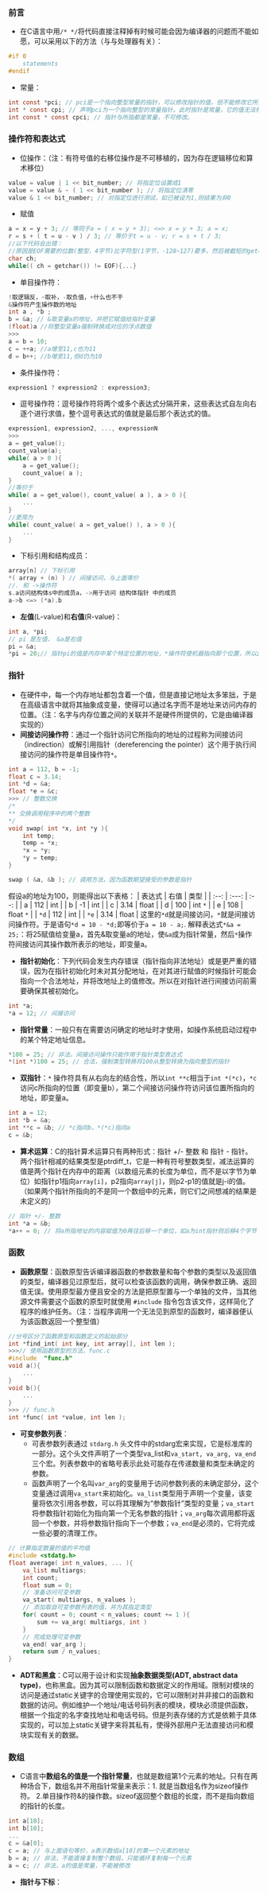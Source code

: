 ### 前言
- 在C语言中用`/* */`将代码直接注释掉有时候可能会因为编译器的问题而不能如愿，可以采用以下的方法（与与处理器有关）：
```c
#if 0
	statements
#endif
```
- 常量：
```c
int const *pci; // pci是一个指向整型常量的指针，可以修改指针的值，但不能修改它所指向的值。
int * const cpi; // 声明pci为一个指向整型的常量指针。此时指针是常量，它的值无法修改，但是可以修改它所指向的整型的值。
int const * const cpci; // 指针与所指都是常量，不可修改。
```
### 操作符和表达式
- 位操作：（注：有符号值的右移位操作是不可移植的，因为存在逻辑移位和算术移位）
```c
value = value | 1 << bit_number; // 将指定位设置成1
value = value & ~ ( 1 << bit_number ); // 将指定位清零
value & 1 << bit_number; // 对指定位进行测试，如已被设为1,则结果为非0
```
- 赋值
```c
a = x = y + 3; // 等同于a = ( x = y + 3); <=> x = y + 3; a = x;
r = s + ( t = u - v ) / 3; // 等价于t = u - v; r = s + t / 3;
//以下代码会出错：
//原因是EOF需要的位数(整型，4字节)比字符型(1字节，-128~127)要多，然后被截短的getchar返回值会被拓展与EOF进行比较，导致出错。
char ch;
while(( ch = getchar()) != EOF){...}
```
- 单目操作符：
```c
!取逻辑反，~取补，-取负值，+什么也不干
&操作符产生操作数的地址
int a , *b ;
b = &a; // &取变量a的地址，并把它赋值给指针变量
(float)a //将整型变量a强制转换成对应的浮点数值
>>>
a = b = 10;
c = ++a; //a增至11,c也为11
d = b++; //b增至11,但d仍为10
```
- 条件操作符：
```c
expression1 ? expression2 : expression3;
```
- 逗号操作符：逗号操作符将两个或多个表达式分隔开来，这些表达式自左向右逐个进行求值，整个逗号表达式的值就是最后那个表达式的值。
```c
expression1, expression2, ..., expressionN
>>>
a = get_value();
count_value(a);
while( a > 0 ){
	a = get_value();
	count_value( a );
}
//等价于
while( a = get_value(), count_value( a ), a > 0 ){
	...
}
//更简为
while( count_value( a = get_value() ), a > 0 ){
	...
}
```
- 下标引用和结构成员：
```c
array[n] // 下标引用
*( array + (n) ) // 间接访问，与上面等价
//. 和 ->操作符
s.a访问结构体s中的成员a，->用于访问 结构体指针 中的成员
a->b <=> (*a).b
```
- **左值**(L-value)和**右值**(R-value)：
```c
int a, *pi;
// pi 是左值， &a是右值
pi = &a;
*pi = 20;// 指针pi的值是内存中某个特定位置的地址，*操作符使机器指向那个位置，所以此处左值作为一个表达式（当其作为左值时*pi指定需要进行修改的位置，当其作为右值时它就提取当前存储于这个位置的值）
```
### 指针
- 在硬件中，每一个内存地址都包含着一个值，但是直接记地址太多笨拙，于是在高级语言中就将其抽象成变量，使得可以通过名字而不是地址来访问内存的位置。（注：名字与内存位置之间的关联并不是硬件所提供的，它是由编译器实现的）
- **间接访问操作符**：通过一个指针访问它所指向的地址的过程称为间接访问（indirection）或解引用指针（dereferencing the pointer）这个用于执行间接访问的操作符是单目操作符`*`。
```c
int a = 112, b = -1;
float c = 3.14;
int *d = &a;
float *e = &c;
>>> // 整数交换
/* 
** 交换调用程序中的两个整数
*/
void swap( int *x, int *y ){
	int temp;
	temp = *x;
	*x = *y;
	*y = temp;
}

swap ( &a, &b ); // 调用方法，因为函数期望接受的参数是指针
```
假设a的地址为100，则能得出以下表格：
|  表达式   | 右值  | 类型 |
|  :--:  | :---:  | :--: |
| a  | 112 | int |
| b  | -1 | int |
| c  | 3.14 | float |
| d  | 100 | int `*` |
| e  | 108 | float `*` |
| `*d`  | 112 | int |
| `*e`  | 3.14 | float |
这里的`*d`就是间接访问，`*`就是间接访问操作符。于是语句`*d = 10 - *d;`即等价于`a = 10 - a;`.
解释表达式`*&a = 25;`：将25赋值给变量a，首先&取变量a的地址，使`&a`成为指针常量，然后`*`操作符间接访问其操作数所表示的地址，即变量a。

- **指针初始化**：下列代码会发生内存错误（指针指向非法地址）或是更严重的错误，因为在指针初始化时未对其分配地址，在对其进行赋值的时候指针可能会指向一个合法地址，并将改地址上的值修改。所以在对指针进行间接访问前需要确保其被初始化。
```c
int *a;
*a = 12; // 间接访问
```

- **指针常量**：一般只有在需要访问确定的地址时才使用，如操作系统启动过程中的某个特定地址信息。
```c
*100 = 25; // 非法，间接访问操作只能作用于指针类型表达式
*(int *)100 = 25; // 合法，强制类型转换将100从整型转换为指向整型的指针
```

- **双指针**：`*` 操作符具有从右向左的结合性，所以`int **c`相当于`int *(*c)`，`*c`访问c所指向的位置（即变量b），第二个间接访问操作符访问该位置所指向的地址，即变量a。
```c
int a = 12;
int *b = &a;
int **c = &b; // *c指向b，*(*c)指向a
c = &b; 
```

- **算术运算**：C的指针算术运算只有两种形式：指针 +/- 整数 和 指针 - 指针。两个指针相减的结果类型是ptrdiff_t，它是一种有符号整数类型，减法运算的值是两个指针在内存中的距离（以数组元素的长度为单位，而不是以字节为单位）如指针p1指向`array[i]`，p2指向`array[j]`，则p2-p1的值就是j-i的值。（如果两个指针所指向的不是同一个数组中的元素，则它们之间想减的结果是未定义的）
```c
// 指针 +/- 整数
int *a = &b;
*a++ = 0; // 将a所指地址的内容赋值为0再往后移一个单位，如a为int指针则后移4个字节
```

### 函数
- **函数原型**：函数原型告诉编译器函数的参数数量和每个参数的类型以及返回值的类型，编译器见过原型后，就可以检查该函数的调用，确保参数正确、返回值无误。使用原型最方便且安全的方法是把原型置与一个单独的文件，当其他源文件需要这个函数的原型时就使用 `#include` 指令包含该文件，这样简化了程序的维护任务。（注：当程序调用一个无法见到原型的函数时，编译器便认为该函数返回一个整型值）
```c
//分号区分了函数原型和函数定义的起始部分
int *find_int( int key, int array[], int len ); 
>>>// 使用函数原型的方法，func.c
#include  "func.h"
void a(){
	...
}
void b(){
	...
}
>>> // func.h
int *func( int *value, int len );
```
- **可变参数列表**：
	- 可表参数列表通过 `stdarg.h` 头文件中的stdarg宏来实现，它是标准库的一部分。这个头文件声明了一个类型va_list和`va_start, va_arg, va_end`三个宏。列表参数中的省略号表示此处可能存在传递数量和类型未确定的参数。
	- 函数声明了一个名叫`var_arg`的变量用于访问参数列表的未确定部分，这个变量通过调用`va_start`来初始化。`va_list`类型用于声明一个变量，该变量将依次引用各参数，可以将其理解为“参数指针”类型的变量；`va_start`将参数指针初始化为指向第一个无名参数的指针；`va_arg`每次调用都将返回一个参数，并将参数指针指向下一个参数；`va_end`是必须的，它将完成一些必要的清理工作。
```c
// 计算指定数量的值的平均值
#include <stdatg.h>
float average( int n_values, ... ){
	va_list multiargs;
	int count;
	float sum = 0;
	// 准备访问可变参数
	va_start( multiargs, n_values );
	// 添加取自可变参数列表的值，并为其指定类型
	for( count = 0; count < n_values; count += 1 ){
		sum += va_arg( multiargs, int )
	}
	// 完成处理可变参数
	va_end( var_arg );
	return sum / n_values;
}
```

- **ADT和黑盒**：C可以用于设计和实现**抽象数据类型(ADT, abstract data type)**，也称黑盒。因为其可以限制函数和数据定义的作用域。限制对模块的访问是通过static关键字的合理使用实现的，它可以限制对并非接口的函数和数据的访问。例如维护一个地址/电话号码列表的模块，模块必须提供函数，根据一个指定的名字查找地址和电话号码。但是列表存储的方式是依赖于具体实现的，可以加上static关键字来将其私有，使得外部用户无法直接访问和模块实现有关的数据。

### 数组
- C语言中**数组名的值是一个指针常量**，也就是数组第1个元素的地址。只有在两种场合下，数组名并不用指针常量来表示：1. 就是当数组名作为sizeof操作符。 2.单目操作符&的操作数。sizeof返回整个数组的长度，而不是指向数组的指针的长度。
```c
int a[10];
int b[10];
...
c = &a[0];
c = a; // 与上面语句等价，a表示数组a[10]的第一个元素的地址
b = a; // 非法，不能直接复制整个数组，只能循环复制每一个元素
a = c; // 非法，a的值是常量，不能被修改
```
- **指针与下标**：